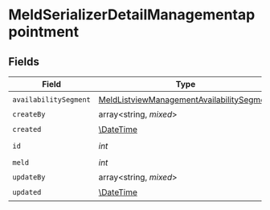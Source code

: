 # MeldSerializerDetailManagementappointment


## Fields

| Field                                                                                                         | Type                                                                                                          | Required                                                                                                      | Description                                                                                                   |
| ------------------------------------------------------------------------------------------------------------- | ------------------------------------------------------------------------------------------------------------- | ------------------------------------------------------------------------------------------------------------- | ------------------------------------------------------------------------------------------------------------- |
| `availabilitySegment`                                                                                         | [MeldListviewManagementAvailabilitySegment](../../models/shared/MeldListviewManagementAvailabilitySegment.md) | :heavy_check_mark:                                                                                            | N/A                                                                                                           |
| `createBy`                                                                                                    | array<string, *mixed*>                                                                                        | :heavy_minus_sign:                                                                                            | N/A                                                                                                           |
| `created`                                                                                                     | [\DateTime](https://www.php.net/manual/en/class.datetime.php)                                                 | :heavy_check_mark:                                                                                            | N/A                                                                                                           |
| `id`                                                                                                          | *int*                                                                                                         | :heavy_check_mark:                                                                                            | N/A                                                                                                           |
| `meld`                                                                                                        | *int*                                                                                                         | :heavy_check_mark:                                                                                            | N/A                                                                                                           |
| `updateBy`                                                                                                    | array<string, *mixed*>                                                                                        | :heavy_minus_sign:                                                                                            | N/A                                                                                                           |
| `updated`                                                                                                     | [\DateTime](https://www.php.net/manual/en/class.datetime.php)                                                 | :heavy_check_mark:                                                                                            | N/A                                                                                                           |